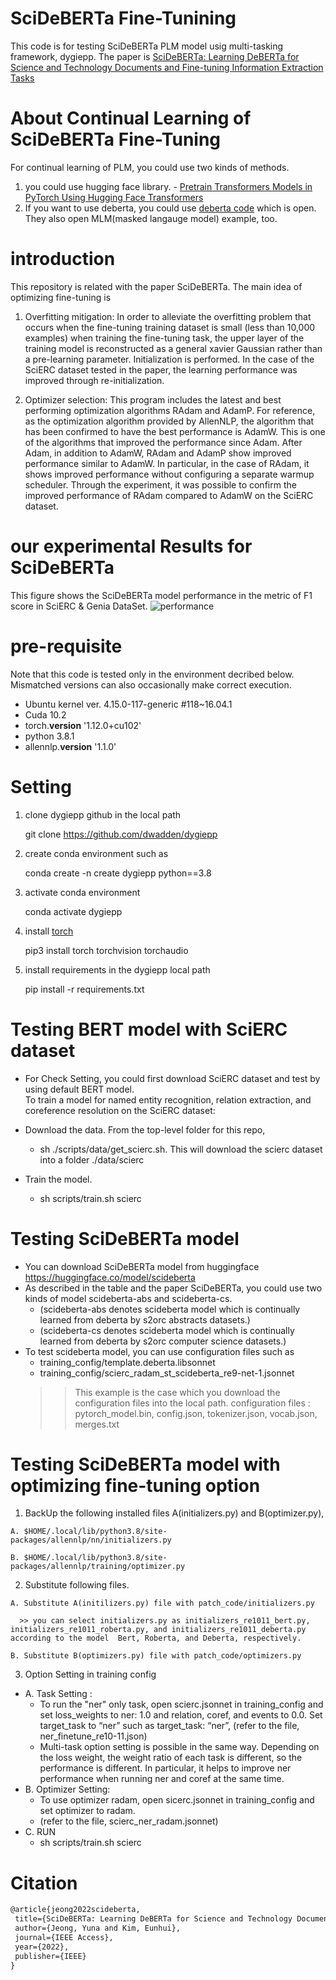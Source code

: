 
# SciDeBERTa Fine-Tunining
This code is for testing SciDeBERTa PLM model usig multi-tasking framework, dygiepp.
The paper is <a href="https://ieeexplore.ieee.org/stamp/stamp.jsp?arnumber=9791256">SciDeBERTa:  Learning DeBERTa for Science and Technology Documents and Fine-tuning Information Extraction Tasks</a>

# About Continual Learning of SciDeBERTa Fine-Tuning
For continual learning of PLM, you could use two kinds of methods.
1. you could use hugging face library. - <a href="https://www.topbots.com/pretrain-transformers-models-in-pytorch/">Pretrain Transformers Models in PyTorch Using Hugging Face Transformers</a>
2. If you want to use deberta, you could use <a href="https://github.com/microsoft/DeBERTa">deberta code</a> which is open. They also open MLM(masked langauge model) example, too.

# introduction
This repository is related with the paper SciDeBERTa.
The main idea of optimizing fine-tuning is

 1. Overfitting mitigation: In order to alleviate the overfitting problem that occurs when the fine-tuning training dataset is small (less than 10,000 examples) when training the fine-tuning task, the upper layer of the training model is reconstructed as a general xavier Gaussian rather than a pre-learning parameter. Initialization is performed. In the case of the SciERC dataset tested in the paper, the learning performance was improved through re-initialization.


 2. Optimizer selection: This program includes the latest and best performing optimization algorithms RAdam and AdamP. For reference, as the optimization algorithm provided by AllenNLP, the algorithm that has been confirmed to have the best performance is AdamW. This is one of the algorithms that improved the performance since Adam. After Adam, in addition to AdamW, RAdam and AdamP show improved performance similar to AdamW. In particular, in the case of RAdam, it shows improved performance without configuring a separate warmup scheduler. Through the experiment, it was possible to confirm the improved performance of RAdam compared to AdamW on the SciERC dataset.
 
# our experimental Results for SciDeBERTa
This figure shows the SciDeBERTa model performance in the metric of F1 score in SciERC & Genia DataSet.
![performance](https://github.com/Eunhui-Kim/SciDeBERTa-Fine-Tunining/blob/main/Test%20Performance%20of%20SciDeBERTa.png)

 
# pre-requisite
Note that this code is tested only in the environment decribed below. Mismatched versions can also occasionally make correct execution.
 - Ubuntu kernel ver. 4.15.0-117-generic #118~16.04.1
 - Cuda 10.2
 - torch.__version__ '1.12.0+cu102'
 - python 3.8.1
 - allennlp.__version__ '1.1.0'
 
# Setting
 1) clone dygiepp github in the local path
    
     git clone https://github.com/dwadden/dygiepp
   
 2) create conda environment such as 
    
     conda create -n create dygiepp python==3.8
   
 3) activate conda environment 
      
     conda activate dygiepp
   
 4) install <a href="https://pytorch.org/get-started/locally/">torch</a> 
     
     pip3 install torch torchvision torchaudio
   
 5) install requirements in the dygiepp local path 
     
     pip install -r requirements.txt
   
# Testing BERT model with SciERC dataset 
  -  For Check Setting, you could first download SciERC dataset and test by using default BERT model.  
   To train a model for named entity recognition, relation extraction, and coreference resolution on the SciERC dataset:

  -  Download the data. From the top-level folder for this repo, 
     - sh ./scripts/data/get_scierc.sh. 
   This will download the scierc dataset into a folder ./data/scierc
  - Train the model. 
     - sh scripts/train.sh scierc

# Testing SciDeBERTa model 
  - You can download SciDeBERTa model from huggingface https://huggingface.co/model/scideberta
  - As described in the table and the paper SciDeBERTa, you could use two kinds of model scideberta-abs and scideberta-cs.
    - (scideberta-abs denotes scideberta model which is continually learned from deberta by s2orc abstracts datasets.)
    - (scideberta-cs denotes scideberta model which is continually learned from deberta by s2orc computer science datasets.)
  - To test scideberta model, you can use configuration files such as
    - training_config/template.deberta.libsonnet
    - training_config/scierc_radam_st_scideberta_re9-net-1.jsonnet
    >> This example is the case which you download the configuration files into the local path.
    >> configuration files : pytorch_model.bin, config.json, tokenizer.json, vocab.json, merges.txt
    
# Testing SciDeBERTa model with optimizing fine-tuning option
  1) BackUp the following installed files A(initializers.py) and B(optimizer.py), 
  
    A. $HOME/.local/lib/python3.8/site-packages/allennlp/nn/initializers.py 
    
    B. $HOME/.local/lib/python3.8/site-packages/allennlp/training/optimizer.py
    
  2) Substitute following files.
  
    A. Substitute A(initilizers.py) file with patch_code/initializers.py 
    
      >> you can select initializers.py as initializers_re1011_bert.py, initializers_re1011_roberta.py, and initializers_re1011_deberta.py according to the model  Bert, Roberta, and Deberta, respectively. 
         
    B. Substitute B(optimizers.py) file with patch_code/optimizers.py
    
  3) Option Setting in training config
 -  A. Task Setting : 
    -  To run the "ner" only task, open scierc.jsonnet in training_config 
       and set loss_weights to ner: 1.0 and relation, coref, and events to 0.0.
       Set target_task to “ner” such as target_task: “ner”, (refer to the file, ner_finetune_re10-11.json)
    -  Multi-task option setting is possible in the same way. Depending on the loss weight, the weight ratio of each task is different, 
       so the performance is different. In particular, it helps to improve ner performance when running ner and coref at the same time.
 -  B. Optimizer Setting: 
    -  To use optimizer radam, open sicerc.jsonnet in training_config and set optimizer to radam.
    -  (refer to the file,  scierc_ner_radam.jsonnet)
 -  C. RUN
    -  sh scripts/train.sh scierc    
 
 
 # Citation
 ``` latex
 @article{jeong2022scideberta,
  title={SciDeBERTa: Learning DeBERTa for Science and Technology Documents and Fine-tuning Information Extraction Tasks},
  author={Jeong, Yuna and Kim, Eunhui},
  journal={IEEE Access},
  year={2022},
  publisher={IEEE}
}
```   
